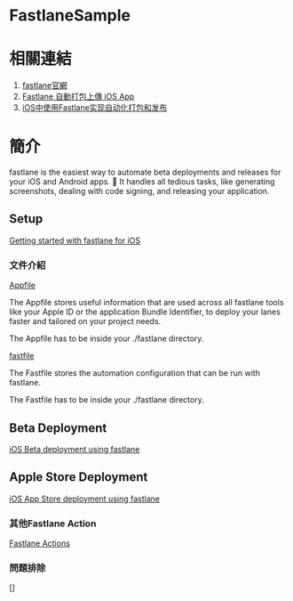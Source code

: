 # FastlaneSample

# 相關連結 #
1. [fastlane官網](https://docs.fastlane.tools)
2. [Fastlane 自動打包上傳 iOS App](https://ios.devdon.com/archives/746)
3. [iOS中使用Fastlane实现自动化打包和发布](http://www.cocoachina.com/ios/20170519/19317.html)

# 簡介 # 

fastlane is the easiest way to automate beta deployments and releases for your iOS and Android apps. 🚀 It handles all tedious tasks, like generating screenshots, dealing with code signing, and releasing your application.

## Setup ##

[Getting started with fastlane for iOS](https://docs.fastlane.tools/getting-started/ios/setup/)

### 文件介紹 ###

[Appfile](https://docs.fastlane.tools/advanced/Appfile/#appfile)

The Appfile stores useful information that are used across all fastlane tools like your Apple ID or the application Bundle Identifier, to deploy your lanes faster and tailored on your project needs.

The Appfile has to be inside your ./fastlane directory.

[fastfile](https://docs.fastlane.tools/advanced/Fastfile/#fastfile)

The Fastfile stores the automation configuration that can be run with fastlane.

The Fastfile has to be inside your ./fastlane directory.

## Beta Deployment ##

[iOS Beta deployment using fastlane](https://docs.fastlane.tools/getting-started/ios/beta-deployment/)

## Apple Store Deployment ##

[iOS App Store deployment using fastlane](https://docs.fastlane.tools/getting-started/ios/appstore-deployment/)

### 其他Fastlane Action ###

[Fastlane Actions](https://docs.fastlane.tools/actions/)

### 問題排除 ###

[]
